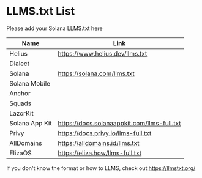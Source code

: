 # LLMS.txt List

Please add your Solana LLMS.txt here 

| Name            | Link                              |
|-----------------|-----------------------------------|
| Helius          | https://www.helius.dev/llms.txt  |
| Dialect         |                                   |
| Solana          | https://solana.com/llms.txt      |
| Solana Mobile   |                                   |
| Anchor          |                                   |
| Squads          |                                   |
| LazorKit        |                                   |
| Solana App Kit  | https://docs.solanaappkit.com/llms-full.txt |
| Privy           | https://docs.privy.io/llms-full.txt |
| AllDomains      | https://alldomains.id/llms.txt   |
| ElizaOS         | https://eliza.how/llms-full.txt   |

If you don't know the format or how to LLMS, check out https://llmstxt.org/
